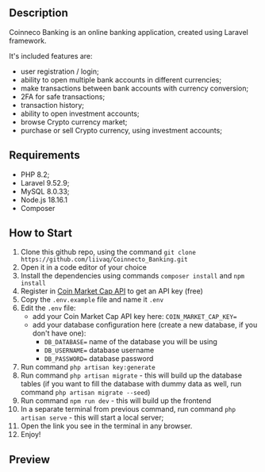 
## Description

Coinneco Banking is an online banking application, created using Laravel framework.

It's included features are:

* user registration / login;
* ability to open multiple bank accounts in different currencies;
* make transactions between bank accounts with currency conversion;
* 2FA for safe transactions;
* transaction history;
* ability to open investment accounts;
* browse Crypto currency market;
* purchase or sell Crypto currency, using investment accounts;


## Requirements

* PHP 8.2;
* Laravel 9.52.9;
* MySQL 8.0.33;
* Node.js 18.16.1
* Composer

## How to Start

1. Clone this github repo, using the command `git clone https://github.com/liivaq/Coinnecto_Banking.git`
2. Open it in a code editor of your choice
3. Install the dependencies using commands `composer install` and `npm install`
4. Register in [Coin Market Cap API](https://coinmarketcap.com/api/) to get an API key (free)
5. Copy the `.env.example` file and name it `.env`
6. Edit the `.env` file:
   * add your Coin Market Cap API key here: `COIN_MARKET_CAP_KEY=`
   * add your database configuration here (create a new database, if you don't have one):
     - `DB_DATABASE=` name of the database you will be using
     - `DB_USERNAME=` database username
     - `DB_PASSWORD=` database password
7. Run command `php artisan key:generate`
8. Run command `php artisan migrate` - this will build up the database tables (if you want to fill the database with dummy data as well, run command `php artisan migrate --seed`)
9. Run command `npm run dev` - this will build up the frontend
10. In a separate terminal from previous command, run command `php artisan serve` - this will start a local server;
11. Open the link you see in the terminal in any browser.
12. Enjoy!


## Preview




